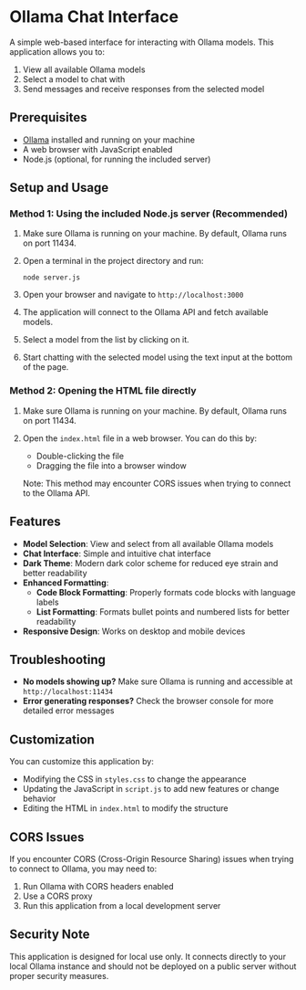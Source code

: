 # Ollama Chat Interface

A simple web-based interface for interacting with Ollama models. This application allows you to:

1. View all available Ollama models
2. Select a model to chat with
3. Send messages and receive responses from the selected model

## Prerequisites

- [Ollama](https://ollama.ai/) installed and running on your machine
- A web browser with JavaScript enabled
- Node.js (optional, for running the included server)

## Setup and Usage

### Method 1: Using the included Node.js server (Recommended)

1. Make sure Ollama is running on your machine. By default, Ollama runs on port 11434.

2. Open a terminal in the project directory and run:
   ```
   node server.js
   ```

3. Open your browser and navigate to `http://localhost:3000`

4. The application will connect to the Ollama API and fetch available models.

5. Select a model from the list by clicking on it.

6. Start chatting with the selected model using the text input at the bottom of the page.

### Method 2: Opening the HTML file directly

1. Make sure Ollama is running on your machine. By default, Ollama runs on port 11434.

2. Open the `index.html` file in a web browser. You can do this by:
   - Double-clicking the file
   - Dragging the file into a browser window

   Note: This method may encounter CORS issues when trying to connect to the Ollama API.

## Features

- **Model Selection**: View and select from all available Ollama models
- **Chat Interface**: Simple and intuitive chat interface
- **Dark Theme**: Modern dark color scheme for reduced eye strain and better readability
- **Enhanced Formatting**:
  - **Code Block Formatting**: Properly formats code blocks with language labels
  - **List Formatting**: Formats bullet points and numbered lists for better readability
- **Responsive Design**: Works on desktop and mobile devices

## Troubleshooting

- **No models showing up?** Make sure Ollama is running and accessible at `http://localhost:11434`
- **Error generating responses?** Check the browser console for more detailed error messages

## Customization

You can customize this application by:

- Modifying the CSS in `styles.css` to change the appearance
- Updating the JavaScript in `script.js` to add new features or change behavior
- Editing the HTML in `index.html` to modify the structure

## CORS Issues

If you encounter CORS (Cross-Origin Resource Sharing) issues when trying to connect to Ollama, you may need to:

1. Run Ollama with CORS headers enabled
2. Use a CORS proxy
3. Run this application from a local development server

## Security Note

This application is designed for local use only. It connects directly to your local Ollama instance and should not be deployed on a public server without proper security measures.